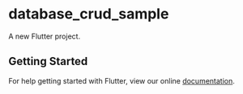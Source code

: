 # database_crud_sample

A new Flutter project.

## Getting Started

For help getting started with Flutter, view our online
[documentation](https://flutter.io/).
